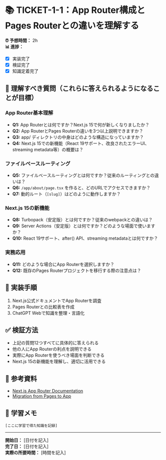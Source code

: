 # 📚 TICKET-1-1：App Router構成とPages Routerとの違いを理解する

**⏰ 予想時間：** 2h  
**📊 進捗：** 
- [x] 実装完了
- [x] 検証完了  
- [x] 知識定着完了

## 🎯 理解すべき質問（これらに答えられるようになることが目標）

### App Router基本理解
- **Q1:** App Routerとは何ですか？Next.js 15で何が新しくなりましたか？
- **Q2:** App RouterとPages Routerの違いを3つ以上説明できますか？
- **Q3:** app/ ディレクトリの中身はどのような構造になっていますか？
- **Q4:** Next.js 15での新機能（React 19サポート、改良されたエラーUI、streaming metadata等）の概要は？

### ファイルベースルーティング
- **Q5:** ファイルベースルーティングとは何ですか？従来のルーティングとの違いは？
- **Q6:** `/app/about/page.tsx` を作ると、どのURLでアクセスできますか？
- **Q7:** 動的ルート（`[slug]`）はどのように動作しますか？

### Next.js 15の新機能
- **Q8:** Turbopack（安定版）とは何ですか？従来のwebpackとの違いは？
- **Q9:** Server Actions（安定版）とは何ですか？どのような場面で使いますか？
- **Q10:** React 19サポート、after() API、streaming metadataとは何ですか？

### 実務応用
- **Q11:** どのような場合にApp Routerを選択しますか？
- **Q12:** 既存のPages Routerプロジェクトを移行する際の注意点は？

## 📝 実装手順

1. Next.js公式ドキュメントでApp Routerを調査
2. Pages Routerとの比較表を作成
3. ChatGPT Webで知識を整理・言語化

## ✅ 検証方法

- 上記の質問12つすべてに具体的に答えられる
- 他の人にApp Routerの利点を説明できる
- 実際にApp Routerを使うべき場面を判断できる
- Next.js 15の新機能を理解し、適切に活用できる

## 📖 参考資料

- [Next.js App Router Documentation](https://nextjs.org/docs/app)
- [Migration from Pages to App](https://nextjs.org/docs/app/building-your-application/upgrading/app-router-migration)

## 💭 学習メモ

```
[ここに学習で得た知識を記録]
```

---

**開始日：** [日付を記入]  
**完了日：** [日付を記入]  
**実際の所要時間：** [時間を記入] 